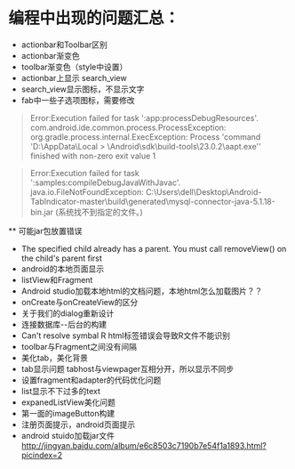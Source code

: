 # 编程中出现的问题汇总：
* actionbar和Toolbar区别
* actionbar渐变色
* toolbar渐变色（style中设置）
* actionbar上显示 search_view
* search_view显示图标，不显示文字
* fab中一些子选项图标，需要修改
>
>  Error:Execution failed for task ':app:processDebugResources'.
>  com.android.ide.common.process.ProcessException: org.gradle.process.internal.ExecException: Process 'command 'D:\AppData\Local      >  \Android\sdk\build-tools\23.0.2\aapt.exe'' finished with non-zero exit value 1
>

>
>  Error:Execution failed for task ':samples:compileDebugJavaWithJavac'.
>  java.io.FileNotFoundException: C:\Users\dell\Desktop\Android-TabIndicator-master\build\generated\mysql-connector-java-5.1.18-bin.jar (系统找不到指定的文件。)
>

** 可能jar包放置错误

* The specified child already has a parent. You must call removeView() on the child's parent first
* android的本地页面显示
* listView和Fragment
* Android studio加载本地html的文档问题，本地html怎么加载图片？？ 
* onCreate与onCreateView的区分
* 关于我们的dialog重新设计
* 连接数据库--后台的构建
* Can't resolve symbal R  html标签错误会导致R文件不能识别
* toolbar与Fragment之间没有间隔
* 美化tab，美化背景
* tab显示问题      tabhost与viewpager互相分开，所以显示不同步
* 设置fragment和adapter的代码优化问题
* list显示不下过多的text
* expanedListView美化问题
* 第一面的imageButton构建
* 注册页面提示，android页面提示
* android stuido加载jar文件 http://jingyan.baidu.com/album/e6c8503c7190b7e54f1a1893.html?picindex=2

